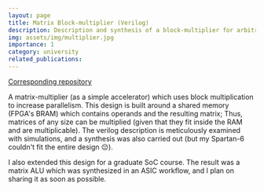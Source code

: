 ```yaml
---
layout: page
title: Matrix Block-multiplier (Verilog)
description: Description and synthesis of a block-multiplier for arbitrary-sized matrices
img: assets/img/multiplier.jpg
importance: 1
category: university
related_publications:
---
```


[Corresponding repository](https://github.com/Arman5592/Matrix-Block-Multiplier-Verilog)

A matrix-multiplier (as a simple accelerator) which uses block multiplication to increase parallelism. This design is built around a shared memory (FPGA's BRAM) which contains operands and the resulting matrix; Thus, matrices of any size can be multiplied (given that they fit inside the RAM and are multiplicable). The verilog description is meticulously examined with simulations, and a synthesis was also carried out (but my Spartan-6 couldn't fit the entire design 😔).

I also extended this design for a graduate SoC course. The result was a matrix ALU which was synthesized in an ASIC workflow, and I plan on sharing it as soon as possible.
